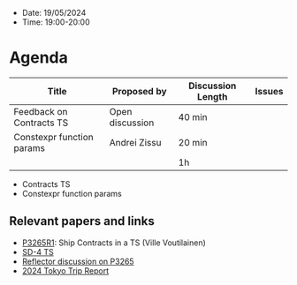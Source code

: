 * Date: 19/05/2024
* Time: 19:00-20:00

# Agenda

| Title | Proposed by | Discussion Length | Issues       |
|----------|-------------|-------------|----------------|
| Feedback on Contracts TS| Open discussion | 40 min  |
| Constexpr function params | Andrei Zissu | 20 min |
|           |   | 1h     |          |

* Contracts TS
* Constexpr function params


## Relevant papers and links
   * [P3265R1](https://isocpp.org/files/papers/P3264R1.html): Ship Contracts in a TS (Ville Voutilainen)
   * [SD-4 TS](https://isocpp.org/std/standing-documents/sd-4-wg21-practices-and-procedures#technical-specifications)
   * [Reflector discussion on P3265](http://lists.isocpp.org/sg21/2024/05/8771.php)
   * [2024 Tokyo Trip Report](https://www.reddit.com/r/cpp/comments/1bloatw/202403_tokyo_iso_c_committee_trip_report_third/)
